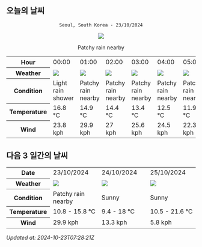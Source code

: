 ## 오늘의 날씨
<div align="center">

`Seoul, South Korea - 23/10/2024`

<img src="https://cdn.weatherapi.com/weather/64x64/day/176.png"/>

Patchy rain nearby

</div>


<table>
    <tr>
        <th>Hour</th>
        <td>00:00</td><td>01:00</td><td>02:00</td><td>03:00</td><td>04:00</td><td>05:00</td><td>06:00</td><td>07:00</td><td>08:00</td><td>09:00</td><td>10:00</td><td>11:00</td><td>12:00</td><td>13:00</td><td>14:00</td><td>15:00</td><td>16:00</td><td>17:00</td><td>18:00</td><td>19:00</td><td>20:00</td><td>21:00</td><td>22:00</td><td>23:00</td>
    </tr>
    <tr>
        <th>Weather</th>
        <td><img src="https://cdn.weatherapi.com/weather/64x64/night/353.png"></img></td><td><img src="https://cdn.weatherapi.com/weather/64x64/night/176.png"></img></td><td><img src="https://cdn.weatherapi.com/weather/64x64/night/176.png"></img></td><td><img src="https://cdn.weatherapi.com/weather/64x64/night/176.png"></img></td><td><img src="https://cdn.weatherapi.com/weather/64x64/night/176.png"></img></td><td><img src="https://cdn.weatherapi.com/weather/64x64/night/176.png"></img></td><td><img src="https://cdn.weatherapi.com/weather/64x64/night/176.png"></img></td><td><img src="https://cdn.weatherapi.com/weather/64x64/day/176.png"></img></td><td><img src="https://cdn.weatherapi.com/weather/64x64/day/176.png"></img></td><td><img src="https://cdn.weatherapi.com/weather/64x64/day/176.png"></img></td><td><img src="https://cdn.weatherapi.com/weather/64x64/day/116.png"></img></td><td><img src="https://cdn.weatherapi.com/weather/64x64/day/113.png"></img></td><td><img src="https://cdn.weatherapi.com/weather/64x64/day/113.png"></img></td><td><img src="https://cdn.weatherapi.com/weather/64x64/day/113.png"></img></td><td><img src="https://cdn.weatherapi.com/weather/64x64/day/113.png"></img></td><td><img src="https://cdn.weatherapi.com/weather/64x64/day/113.png"></img></td><td><img src="https://cdn.weatherapi.com/weather/64x64/day/116.png"></img></td><td><img src="https://cdn.weatherapi.com/weather/64x64/day/113.png"></img></td><td><img src="https://cdn.weatherapi.com/weather/64x64/night/113.png"></img></td><td><img src="https://cdn.weatherapi.com/weather/64x64/night/113.png"></img></td><td><img src="https://cdn.weatherapi.com/weather/64x64/night/113.png"></img></td><td><img src="https://cdn.weatherapi.com/weather/64x64/night/113.png"></img></td><td><img src="https://cdn.weatherapi.com/weather/64x64/night/113.png"></img></td><td><img src="https://cdn.weatherapi.com/weather/64x64/night/113.png"></img></td>
    </tr>
    <tr>
        <th>Condition</th>
        <td width="200px">Light rain shower</td><td width="200px">Patchy rain nearby</td><td width="200px">Patchy rain nearby</td><td width="200px">Patchy rain nearby</td><td width="200px">Patchy rain nearby</td><td width="200px">Patchy rain nearby</td><td width="200px">Patchy rain nearby</td><td width="200px">Patchy rain nearby</td><td width="200px">Patchy rain nearby</td><td width="200px">Patchy rain nearby</td><td width="200px">Partly Cloudy </td><td width="200px">Sunny</td><td width="200px">Sunny</td><td width="200px">Sunny</td><td width="200px">Sunny</td><td width="200px">Sunny</td><td width="200px">Partly cloudy</td><td width="200px">Sunny</td><td width="200px">Clear </td><td width="200px">Clear </td><td width="200px">Clear </td><td width="200px">Clear </td><td width="200px">Clear </td><td width="200px">Clear </td>
    </tr>
    <tr>
        <th>Temperature</th>
        <td>16.8 °C</td><td>14.9 °C</td><td>14.4 °C</td><td>13.4 °C</td><td>12.5 °C</td><td>11.9 °C</td><td>11.7 °C</td><td>11.3 °C</td><td>11.3 °C</td><td>11.8 °C</td><td>12.8 °C</td><td>13.8 °C</td><td>14.8 °C</td><td>15.5 °C</td><td>15.8 °C</td><td>15.8 °C</td><td>15.1 °C</td><td>14.5 °C</td><td>13.3 °C</td><td>12.4 °C</td><td>11.8 °C</td><td>11.3 °C</td><td>11 °C</td><td>10.8 °C</td>
    </tr>
    <tr>
        <th>Wind</th>
        <td>23.8 kph</td><td>29.9 kph</td><td>27 kph</td><td>25.6 kph</td><td>24.5 kph</td><td>22.3 kph</td><td>24.5 kph</td><td>23.8 kph</td><td>23.8 kph</td><td>24.1 kph</td><td>26.3 kph</td><td>26.3 kph</td><td>24.8 kph</td><td>23 kph</td><td>23.4 kph</td><td>22 kph</td><td>20.5 kph</td><td>18.4 kph</td><td>14.8 kph</td><td>14 kph</td><td>13.3 kph</td><td>11.9 kph</td><td>9.7 kph</td><td>7.6 kph</td>
    </tr>
</table>


## 다음 3 일간의 날씨


<table>
    <tr>
        <th>Date</th>
        <td>23/10/2024</td><td>24/10/2024</td><td>25/10/2024</td>
    </tr>
    <tr>
        <th>Weather</th>
        <td><img src="https://cdn.weatherapi.com/weather/64x64/day/176.png"/></td><td><img src="https://cdn.weatherapi.com/weather/64x64/day/113.png"/></td><td><img src="https://cdn.weatherapi.com/weather/64x64/day/113.png"/></td>
    </tr>
    <tr>
        <th>Condition</th>
        <td width="200px">Patchy rain nearby</td><td width="200px">Sunny</td><td width="200px">Sunny</td>
    </tr>
    <tr>
        <th>Temperature</th>
        <td>10.8 -  15.8 °C</td><td>9.4 -  18 °C</td><td>10.5 -  21.6 °C</td>
    </tr>
    <tr>
        <th>Wind</th>
        <td>29.9 kph</td><td>13.3 kph</td><td>5.8 kph</td>
    </tr>
</table>


*Updated at: 2024-10-23T07:28:21Z*
